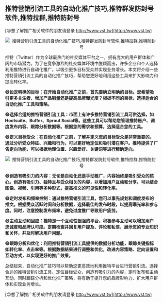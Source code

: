 ## **推特营销引流工具的自动化推广技巧,推特群发防封号软件,推特拉群,推特防封号**

[😍想了解推广相关软件的朋友请登录 http://www.vst.tw](http://www.vst.tw)

 <center><img src="https://vst.tw/MP4/tuiguang/png/6.png" alt="推特营销引流工具的自动化推广技巧,推特群发防封号软件,推特拉群,推特防封号"></center>

推特（Twitter）作为全球最热门的社交媒体平台之一，拥有庞大的用户群体和广阔的市场潜力。为了在竞争激烈的社交媒体环境中脱颖而出，许多企业和个人选择利用推特进行自动化推广，以吸引更多目标受众并实现业务增长。本文将介绍一些推特营销引流工具的自动化推广技巧，帮助您更好地利用这些工具来扩大影响力和提高转化率。

**😄设定明确的目标：在开始自动化推广之前，首先要确立明确的目标。您希望吸引更多关注者、增加产品销量还是提高品牌曝光度？根据不同的目标，选择适合的自动化推广工具和策略。**

**😄选择合适的推特营销引流工具：市面上有许多推特营销引流工具可供选择，如Hootsuite、Buffer、Sprout Social等。这些工具可以帮助您管理推特账户、调度发布内容、跟踪分析数据等。根据您的需求和预算，选择适合您的工具。**

**😄定义目标受众：在自动化推广之前，了解并定义您的目标受众是非常重要的。通过分析受众特征、兴趣和行为，可以更好地定位和吸引潜在客户。推特提供了广告定向功能，可以根据地理位置、兴趣爱好、关键词等进行精确定向。**

 <center><img src="https://vst.tw/MP4/tuiguang/png/7.png" alt="推特营销引流工具的自动化推广技巧,推特群发防封号软件,推特拉群,推特防封号"></center>

**😄创造有吸引力的内容：无论是自动化还是手动推广，内容始终是吸引受众的核心。创造有吸引力、独特且与受众相关的内容，以增加用户互动和分享。可以结合图像、视频、引用等多种形式，提高推文的可见性和转化率。**

**😄定时发布和频率控制：通过推特营销引流工具，您可以事先规划和调度发布的推文。根据受众活跃时间和分析数据，选择最佳的发布时段，以提高曝光率和参与度。同时，注意控制发布频率，避免过度推广导致用户疲劳。**

**😄主动互动和回应：推特是一个互动性很强的平台，积极参与互动可以增加用户忠诚度和品牌认可度。定期检查并回复用户提及、评论和私信，展示您的专业知识和关怀，并及时解决用户问题。**

**😄跟踪分析和优化：利用推特营销引流工具提供的数据分析功能，跟踪关键指标如转化率、点击率等。根据数据结果进行调整和优化，改进内容策略、定向设置和互动方式，以实现更好的推广效果。**

总结起来，自动化推广技巧可以帮助您更高效地利用推特平台进行营销引流。选择合适的推特营销引流工具，定位目标受众，创造有吸引力的内容，定时发布和主动互动，同时跟踪分析和优化推广策略，将有助于提升您的品牌影响力、扩大用户群体和实现业务增长。

[😍想了解推广相关软件的朋友请登录 http://www.vst.tw](http://www.vst.tw)



